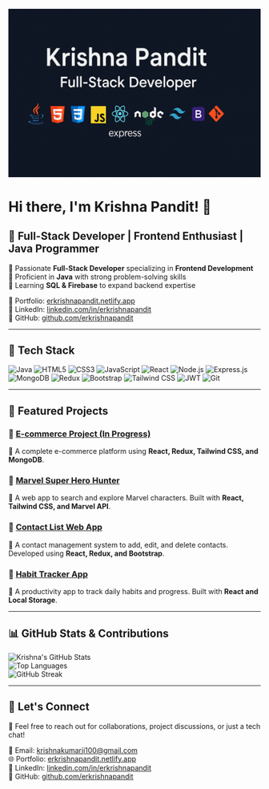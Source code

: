 ![Banner](https://github.com/erkrishnapandit/erkrishnapandit/blob/main/Banner-Image1.png?raw=true)

# Hi there, I'm Krishna Pandit! 👋

## 🚀 Full-Stack Developer | Frontend Enthusiast | Java Programmer  

🔹 Passionate **Full-Stack Developer** specializing in **Frontend Development**  
🔹 Proficient in **Java** with strong problem-solving skills  
🔹 Learning **SQL & Firebase** to expand backend expertise  

📌 Portfolio: [erkrishnapandit.netlify.app](https://erkrishnapandit.netlify.app/)  
📌 LinkedIn: [linkedin.com/in/erkrishnapandit](https://www.linkedin.com/in/erkrishnapandit/)  
📌 GitHub: [github.com/erkrishnapandit](https://github.com/erkrishnapandit)  

---

## 🔧 Tech Stack

![Java](https://img.shields.io/badge/Java-%23007396.svg?style=for-the-badge&logo=java&logoColor=white)
![HTML5](https://img.shields.io/badge/HTML5-%23E34F26.svg?style=for-the-badge&logo=html5&logoColor=white)
![CSS3](https://img.shields.io/badge/CSS3-%231572B6.svg?style=for-the-badge&logo=css3&logoColor=white)
![JavaScript](https://img.shields.io/badge/JavaScript-%23F7DF1E.svg?style=for-the-badge&logo=javascript&logoColor=black)
![React](https://img.shields.io/badge/React-%2361DAFB.svg?style=for-the-badge&logo=react&logoColor=black)
![Node.js](https://img.shields.io/badge/Node.js-%2343853D.svg?style=for-the-badge&logo=node.js&logoColor=white)
![Express.js](https://img.shields.io/badge/Express.js-%23000000.svg?style=for-the-badge&logo=express&logoColor=white)
![MongoDB](https://img.shields.io/badge/MongoDB-%2347A248.svg?style=for-the-badge&logo=mongodb&logoColor=white)
![Redux](https://img.shields.io/badge/Redux-%23764ABC.svg?style=for-the-badge&logo=redux&logoColor=white)
![Bootstrap](https://img.shields.io/badge/Bootstrap-%237952B3.svg?style=for-the-badge&logo=bootstrap&logoColor=white)
![Tailwind CSS](https://img.shields.io/badge/TailwindCSS-%2306B6D4.svg?style=for-the-badge&logo=tailwindcss&logoColor=white)
![JWT](https://img.shields.io/badge/JWT-%23000000.svg?style=for-the-badge&logo=jsonwebtokens&logoColor=white)
![Git](https://img.shields.io/badge/Git-%23F05032.svg?style=for-the-badge&logo=git&logoColor=white)

---

## 📂 Featured Projects

### 🔹 [E-commerce Project (In Progress)](https://kp-ecom.netlify.app/)
🔸 A complete e-commerce platform using **React, Redux, Tailwind CSS, and MongoDB**.

### 🔹 [Marvel Super Hero Hunter](https://marvelcharacterhunter.netlify.app/)
🔸 A web app to search and explore Marvel characters. Built with **React, Tailwind CSS, and Marvel API**.

### 🔹 [Contact List Web App](https://contactlistmanageapp.netlify.app/)
🔸 A contact management system to add, edit, and delete contacts. Developed using **React, Redux, and Bootstrap**.

### 🔹 [Habit Tracker App](https://habittrackingapp.netlify.app/)
🔸 A productivity app to track daily habits and progress. Built with **React and Local Storage**.

---

## 📊 GitHub Stats & Contributions

![Krishna's GitHub Stats](https://github-readme-stats.vercel.app/api?username=erkrishnapandit&show_icons=true&theme=react&hide_border=true)  
![Top Languages](https://github-readme-stats.vercel.app/api/top-langs/?username=erkrishnapandit&layout=compact&theme=react&hide_border=true)  
![GitHub Streak](https://github-readme-streak-stats.herokuapp.com/?user=erkrishnapandit&theme=react&hide_border=true)  

---

## 🤝 Let's Connect
💬 Feel free to reach out for collaborations, project discussions, or just a tech chat!

📧 Email: krishnakumarji100@gmail.com  
🌐 Portfolio: [erkrishnapandit.netlify.app](https://erkrishnapandit.netlify.app/)  
📌 LinkedIn: [linkedin.com/in/erkrishnapandit](https://www.linkedin.com/in/erkrishnapandit/)  
📌 GitHub: [github.com/erkrishnapandit](https://github.com/erkrishnapandit)  
